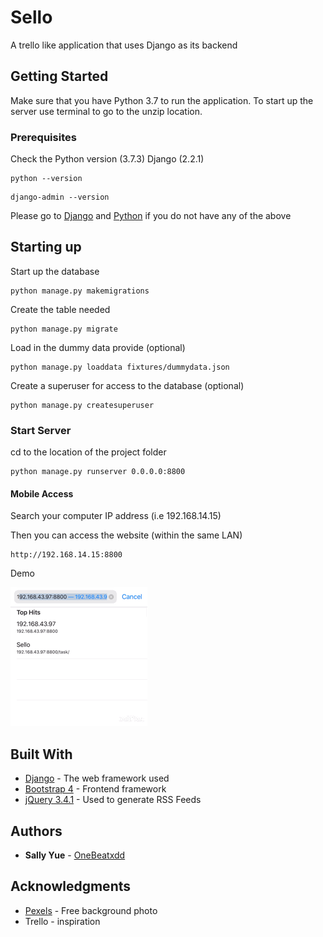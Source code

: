 # Sello
A trello like application that uses Django as its backend

## Getting Started

Make sure that you have Python 3.7 to run the application. 
To start up the server use terminal to go to the unzip location.

### Prerequisites

Check the Python version (3.7.3) Django (2.2.1)

```
python --version
```
```
django-admin --version
```

Please go to [Django](https://docs.djangoproject.com/en/2.2/topics/install/) and [Python](https://www.python.org/downloads/) if you do not have any of the above
## Starting up

Start up the database
``` 
python manage.py makemigrations
```
Create the table needed
```
python manage.py migrate
```
Load in the dummy data provide (optional)
```
python manage.py loaddata fixtures/dummydata.json
```
Create a superuser for access to the database (optional)
```
python manage.py createsuperuser
```

### Start Server

cd to the location of the project folder

```
python manage.py runserver 0.0.0.0:8800
```

#### Mobile Access
Search your computer IP address (i.e 192.168.14.15)

Then you can access the website (within the same LAN)

```
http://192.168.14.15:8800
```

Demo

![Mobile access](https://github.com//OneBeatxdd/Sello/blob/master/static/img/IMB_C2BGoc.GIF?raw=true)

## Built With

* [Django](https://www.djangoproject.com/) - The web framework used
* [Bootstrap 4](https://getbootstrap.com/) - Frontend framework
* [jQuery 3.4.1](https://jquery.com/) - Used to generate RSS Feeds

## Authors

* **Sally Yue** - [OneBeatxdd](https://github.com/OneBeatxdd)

## Acknowledgments

* [Pexels](https://www.pexels.com/search/background/) - Free background photo
* Trello - inspiration